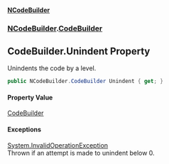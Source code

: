 #### [NCodeBuilder](./index.md 'index')
### [NCodeBuilder](./NCodeBuilder.md 'NCodeBuilder').[CodeBuilder](./NCodeBuilder-CodeBuilder.md 'NCodeBuilder.CodeBuilder')
## CodeBuilder.Unindent Property
Unindents the code by a level.  
```csharp
public NCodeBuilder.CodeBuilder Unindent { get; }
```
#### Property Value
[CodeBuilder](./NCodeBuilder-CodeBuilder.md 'NCodeBuilder.CodeBuilder')  
#### Exceptions
[System.InvalidOperationException](https://docs.microsoft.com/en-us/dotnet/api/System.InvalidOperationException 'System.InvalidOperationException')  
Thrown if an attempt is made to unindent below 0.  
